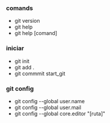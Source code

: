 ### comands
* git version
* git help
* git help [comand]
### iniciar
* git init
* git add .
* git commmit start_git
### git config
* git config --global user.name
* git config --global user.mail
* git config --global core.editor "[ruta]"
